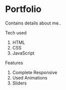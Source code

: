 # Portfolio
Contains details about me..

Tech used 
1. HTML
2. CSS
3. JavaScript

Features
1. Complete Responsive
2. Used Animations
3. Sliders
